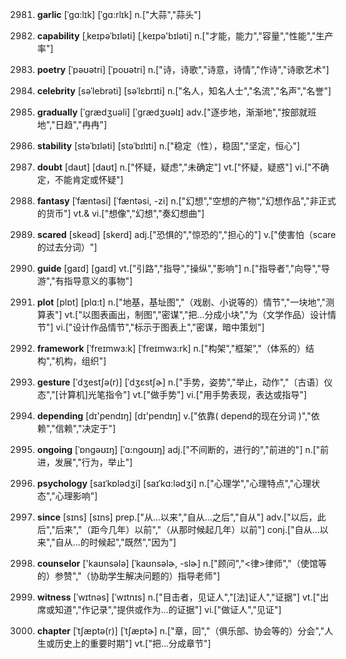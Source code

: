 2981. **garlic**
[ˈgɑ:lɪk]  [ˈgɑ:rlɪk]
n.["大蒜","蒜头"]  

2982. **capability**
[ˌkeɪpəˈbɪləti]  [ˌkeɪpə'bɪləti]
n.["才能，能力","容量","性能","生产率"]  

2983. **poetry**
[ˈpəʊətri]  [ˈpoʊətri]
n.["诗，诗歌","诗意，诗情","作诗","诗歌艺术"]  

2984. **celebrity**
[səˈlebrəti]  [səˈlɛbrɪti]
n.["名人，知名人士","名流","名声","名誉"]  

2985. **gradually**
[ˈgrædʒuəli]  [ˈɡrædʒʊəlɪ]
adv.["逐步地，渐渐地","按部就班地","日趋","冉冉"]  

2986. **stability**
[stəˈbɪləti]  [stəˈbɪlɪti]
n.["稳定（性），稳固","坚定，恒心"]  

2987. **doubt**
[daʊt]  [daʊt]
n.["怀疑，疑虑","未确定"]  vt.["怀疑，疑惑"]  vi.["不确定，不能肯定或怀疑"]  

2988. **fantasy**
[ˈfæntəsi]  [ˈfæntəsi, -zi]
n.["幻想","空想的产物","幻想作品","非正式的货币"]  vt.& vi.["想像","幻想","奏幻想曲"]  

2989. **scared**
[skeəd]  [skerd]
adj.["恐惧的","惊恐的","担心的"]  v.["使害怕（scare的过去分词）"]  

2990. **guide**
[gaɪd]  [ɡaɪd]
vt.["引路","指导","操纵","影响"]  n.["指导者","向导","导游","有指导意义的事物"]  

2991. **plot**
[plɒt]  [plɑ:t]
n.["地基，基址图","（戏剧、小说等的）情节","一块地","测算表"]  vt.["以图表画出，制图","密谋","把…分成小块","为（文学作品）设计情节"]  vi.["设计作品情节","标示于图表上","密谋，暗中策划"]  

2992. **framework**
[ˈfreɪmwɜ:k]  [ˈfreɪmwɜ:rk]
n.["构架","框架","（体系的）结构","机构，组织"]  

2993. **gesture**
[ˈdʒestʃə(r)]  [ˈdʒɛstʃɚ]
n.["手势，姿势","举止，动作","〔古语〕仪态","[计算机]光笔指令"]  vt.["做手势"]  vi.["用手势表现，表达或指导"]  

2994. **depending**
[dɪ'pendɪŋ]  [dɪ'pendɪŋ]
v.["依靠( depend的现在分词 )","依赖","信赖","决定于"]  

2995. **ongoing**
[ˈɒngəʊɪŋ]  [ˈɑ:ngoʊɪŋ]
adj.["不间断的，进行的","前进的"]  n.["前进，发展","行为，举止"]  

2996. **psychology**
[saɪˈkɒlədʒi]  [saɪˈkɑ:lədʒi]
n.["心理学","心理特点","心理状态","心理影响"]  

2997. **since**
[sɪns]  [sɪns]
prep.["从…以来","自从…之后","自从"]  adv.["以后，此后","后来","（距今几年）以前","（从那时候起几年）以前"]  conj.["自从…以来","自从…的时候起","既然","因为"]  

2998. **counselor**
['kaʊnsələ]  [ˈkaʊnsəlɚ, -slɚ]
n.["顾问","<律>律师","（使馆等的）参赞","（协助学生解决问题的）指导老师"]  

2999. **witness**
[ˈwɪtnəs]  [ˈwɪtnɪs]
n.["目击者，见证人","[法]证人","证据"]  vt.["出席或知道","作记录","提供或作为…的证据"]  vi.["做证人","见证"]  

3000. **chapter**
[ˈtʃæptə(r)]  [ˈtʃæptɚ]
n.["章，回","（俱乐部、协会等的）分会","人生或历史上的重要时期"]  vt.["把…分成章节"]  

